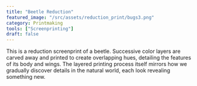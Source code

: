 ```yaml
---
title: "Beetle Reduction"
featured_image: "/src/assets/reduction_print/bugs3.png"
category: Printmaking
tools: ["Screenprinting"]
draft: false
---
```


This is a reduction screenprint of a beetle. Successive color layers are carved away and printed to create overlapping hues, detailing the features of its body and wings. The layered printing process itself mirrors how we gradually discover details in the natural world, each look revealing something new.